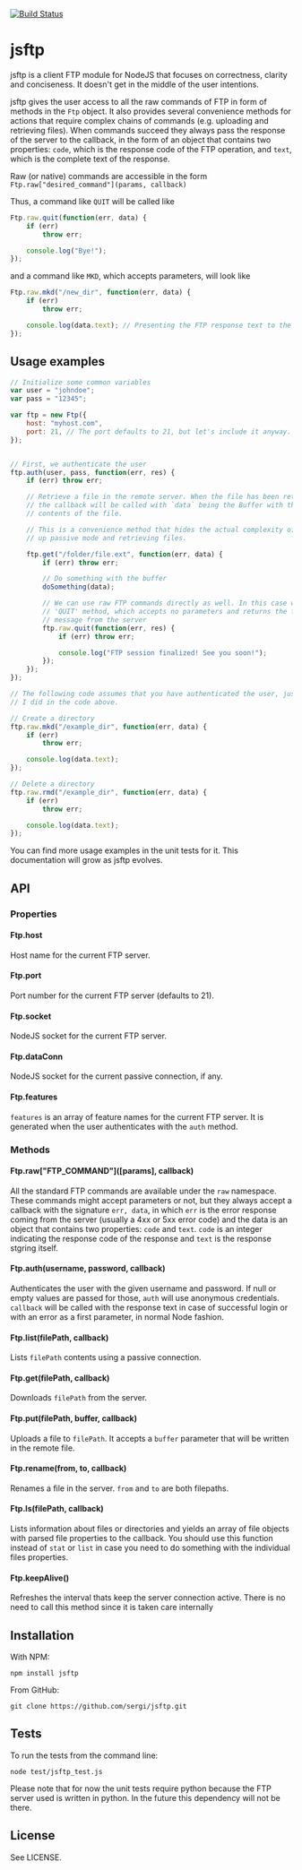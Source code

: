 [![Build Status](https://secure.travis-ci.org/sergi/jsftp.png)](http://travis-ci.org/sergi/jsftp)

jsftp
=====

jsftp is a client FTP module for NodeJS that focuses on correctness, clarity and conciseness. It doesn't get in the middle of the user intentions.

jsftp gives the user access to all the raw commands of FTP in form of methods in the `Ftp` object. It also provides several convenience methods for actions that require complex chains of commands (e.g. uploading and retrieving files). When commands succeed they always pass the response of the server to the callback, in the form of an object that contains two properties: `code`, which is the response code of the FTP operation, and `text`, which is the complete text of the response.

Raw (or native) commands are accessible in the form `Ftp.raw["desired_command"](params, callback)`

Thus, a command like `QUIT` will be called like

```javascript
Ftp.raw.quit(function(err, data) {
    if (err)
        throw err;

    console.log("Bye!");
});
```

and a command like `MKD`, which accepts parameters, will look like

```javascript
Ftp.raw.mkd("/new_dir", function(err, data) {
    if (err)
        throw err;

    console.log(data.text); // Presenting the FTP response text to the user
});
```


Usage examples
--------------

```javascript
// Initialize some common variables
var user = "johndoe";
var pass = "12345";

var ftp = new Ftp({
    host: "myhost.com",
    port: 21, // The port defaults to 21, but let's include it anyway.
});


// First, we authenticate the user
ftp.auth(user, pass, function(err, res) {
    if (err) throw err;

    // Retrieve a file in the remote server. When the file has been retrieved,
    // the callback will be called with `data` being the Buffer with the
    // contents of the file.

    // This is a convenience method that hides the actual complexity of setting
    // up passive mode and retrieving files.

    ftp.get("/folder/file.ext", function(err, data) {
        if (err) throw err;

        // Do something with the buffer
        doSomething(data);

        // We can use raw FTP commands directly as well. In this case we use FTP
        // 'QUIT' method, which accepts no parameters and returns the farewell
        // message from the server
        ftp.raw.quit(function(err, res) {
            if (err) throw err;

            console.log("FTP session finalized! See you soon!");
        });
    });
});

// The following code assumes that you have authenticated the user, just like
// I did in the code above.

// Create a directory
ftp.raw.mkd("/example_dir", function(err, data) {
    if (err)
        throw err;

    console.log(data.text);
});

// Delete a directory
ftp.raw.rmd("/example_dir", function(err, data) {
    if (err)
        throw err;

    console.log(data.text);
});
```

You can find more usage examples in the unit tests for it. This documentation
will grow as jsftp evolves.


API
---

### Properties

#### Ftp.host

Host name for the current FTP server.

#### Ftp.port

Port number for the current FTP server (defaults to 21).

#### Ftp.socket

NodeJS socket for the current FTP server.

#### Ftp.dataConn

NodeJS socket for the current passive connection, if any.

#### Ftp.features

`features` is an array of feature names for the current FTP server. It is
generated when the user authenticates with the `auth` method.


### Methods

#### Ftp.raw["FTP_COMMAND"]([params], callback)
All the standard FTP commands are available under the `raw` namespace. These
commands might accept parameters or not, but they always accept a callback
with the signature `err, data`, in which `err` is the error response coming
from the server (usually a 4xx or 5xx error code) and the data is an object
that contains two properties: `code` and `text`. `code` is an integer indicating
the response code of the response and `text` is the response stgring itself.

#### Ftp.auth(username, password, callback)
Authenticates the user with the given username and password. If null or empty
values are passed for those, `auth` will use anonymous credentials. `callback`
will be called with the response text in case of successful login or with an
error as a first parameter, in normal Node fashion.

#### Ftp.list(filePath, callback)
Lists `filePath` contents using a passive connection.

#### Ftp.get(filePath, callback)
Downloads `filePath` from the server.

#### Ftp.put(filePath, buffer, callback)
Uploads a file to `filePath`. It accepts a `buffer` parameter that will be
written in the remote file.

#### Ftp.rename(from, to, callback)
Renames a file in the server. `from` and `to` are both filepaths.

#### Ftp.ls(filePath, callback)
Lists information about files or directories and yields an array of file objects with parsed file properties to the callback. You should use this function instead of `stat` or `list` in case you need to do something with the individual files properties.

#### Ftp.keepAlive()
Refreshes the interval thats keep the server connection active. There is no
need to call this method since it is taken care internally


Installation
------------

With NPM:

    npm install jsftp

From GitHub:

    git clone https://github.com/sergi/jsftp.git


Tests
-----

To run the tests from the command line:

    node test/jsftp_test.js

Please note that for now the unit tests require python because the FTP server
used is written in python. In the future this dependency will not be there.


License
-------

See LICENSE.

